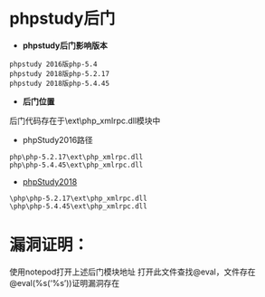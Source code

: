 # phpstudy后门

- **phpstudy后门影响版本**

```
phpstudy 2016版php-5.4
phpstudy 2018版php-5.2.17
phpstudy 2018版php-5.4.45
```
- **后门位置**

后门代码存在于\ext\php_xmlrpc.dll模块中
- phpStudy2016路径
```
php\php-5.2.17\ext\php_xmlrpc.dll
php\php-5.4.45\ext\php_xmlrpc.dll
```
- [phpStudy2018](http://www.pc6.com/softview/SoftView_48660.html)
```
\php\php-5.2.17\ext\php_xmlrpc.dll
\php\php-5.4.45\ext\php_xmlrpc.dll
```
# 漏洞证明：
使用notepod打开上述后门模块地址 打开此文件查找@eval，文件存在@eval(%s(‘%s’))证明漏洞存在
